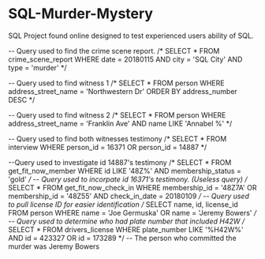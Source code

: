 # SQL-Murder-Mystery
SQL Project found online designed to test experienced users ability of SQL.


-- Query used to find the crime scene report. 
/*
SELECT
	*
FROM
	crime_scene_report
WHERE
	date = 20180115
	AND
	city = 'SQL City'
	AND 
	type = 'murder'
*/

--  Query used to find witness 1
/*
SELECT
	*
FROM
	person
WHERE
	address_street_name = 'Northwestern Dr'
ORDER BY
	address_number DESC
*/

-- Query used to find witness 2
/*
SELECT
	*
FROM
	person
WHERE
	address_street_name = 'Franklin Ave'
	AND
	name LIKE 'Annabel %'
*/

-- Query used to find both witnesses testimony
/*
SELECT
	*
FROM
	interview
WHERE
	person_id = 16371 OR person_id = 14887
*/
	 
--Query used to investigate id 14887's testimony
/*
SELECT
	*
FROM
	get_fit_now_member
WHERE
	id LIKE '48Z%'
	AND membership_status = 'gold'
*/
-- Query used to incorpate id 16371's testimony. (Useless query)
/*
SELECT
	*
FROM
	get_fit_now_check_in
WHERE
	membership_id = '48Z7A' OR membership_id = '48Z55'
	AND check_in_date = 20180109
*/
-- Query used to pull license ID for easier identification
/*
SELECT
	name, id, license_id
FROM
	person
WHERE
	name = 'Joe Germuska' OR name = 'Jeremy Bowers'
*/
-- Query used to determine who had plate number that included H42W
/*
SELECT
	*
FROM
	drivers_license
WHERE
	plate_number LIKE '%H42W%'
	AND id = 423327 OR id = 173289
*/
-- The person who committed the murder was Jeremy Bowers
